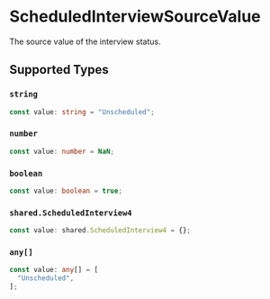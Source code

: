 # ScheduledInterviewSourceValue

The source value of the interview status.


## Supported Types

### `string`

```typescript
const value: string = "Unscheduled";
```

### `number`

```typescript
const value: number = NaN;
```

### `boolean`

```typescript
const value: boolean = true;
```

### `shared.ScheduledInterview4`

```typescript
const value: shared.ScheduledInterview4 = {};
```

### `any[]`

```typescript
const value: any[] = [
  "Unscheduled",
];
```

